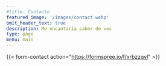 ```yaml
---
#title: Contacto
featured_image: '/images/contact.webp'
omit_header_text: true
description: Me encantaría saber de vos
type: page
menu: main
---
```


{{< form-contact action="https://formspree.io/f/xrbzzqyl"  >}}
